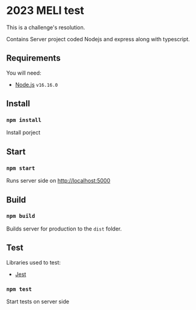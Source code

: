 # 2023 MELI test 

This is a challenge's resolution.

Contains Server project coded Nodejs and express along with typescript.

## Requirements

You will need: 
- [Node.js](https://nodejs.org/es/) `v16.16.0`

## Install

### `npm install`

Install porject

## Start

### `npm start`

Runs server side on [http://localhost:5000](http://localhost:5000)

## Build

### `npm build`

Builds server for production to the `dist` folder.

## Test

Libraries used to test:

- [Jest](https://jestjs.io/)

### `npm test`

Start tests on server side
